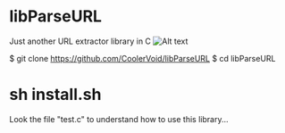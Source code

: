 libParseURL
===========

Just another URL extractor library in C
![Alt text](http://media.giphy.com/media/OvZewcVUv6Sha/giphy.gif)

$ git clone https://github.com/CoolerVoid/libParseURL
$ cd libParseURL
# sh install.sh

Look the file "test.c" to understand how to use this library...
